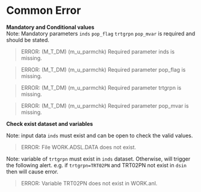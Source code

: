 # Common Error
**Mandatory and Conditional values**<br>
Note: Mandatory parameters `inds` `pop_flag` `trtgrpn` `pop_mvar` is required and should be stated.<br>
>ERROR: (M_T_DM) (m_u_parmchk) Required parameter inds is missing. <br>

>ERROR: (M_T_DM) (m_u_parmchk) Required parameter pop_flag is missing. <br>

>ERROR: (M_T_DM) (m_u_parmchk) Required parameter trtgrpn is missing. <br>

>ERROR: (M_T_DM) (m_u_parmchk) Required parameter pop_mvar is missing. <br>

**Check exist dataset and variables**<br>

Note: input data `inds` must exist and can be open to check the valid values.<br>
>ERROR: File WORK.ADSL.DATA does not exist.<br>

Note: variable of `trtgrpn` must exist in `inds` dataset. Otherwise, will trigger the following alert. e.g. if `trtgrpn=TRT02PN` and TRT02PN not exist in `dsin` then will cause error. <br>

>ERROR: Variable TRT02PN does not exist in WORK.anl.<br>














